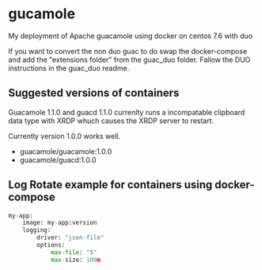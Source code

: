 # gucamole
My deployment of Apache guacamole using docker on centos 7.6 with duo

If you want to convert the non duo guac to do swap the docker-compose and add the "extensions folder" from the guac_duo folder.
Fallow the DUO instructions in the guac_duo readme. 

Suggested versions of containers
--------------------------------
Guacamole 1.1.0 and guacd 1.1.0 currenlty runs a incompatable clipboard data type with XRDP whuch causes the XRDP server to restart. 

Currently version 1.0.0 works well. 

- guacamole/guacamole:1.0.0
- guacamole/guacd:1.0.0


Log Rotate example for containers using docker-compose
------------------------------------------------------

```python
my-app:
    image: my-app:version
    logging:
        driver: "json-file"
        options:
            max-file: "5"
            max-size: 100m
```
           
            
